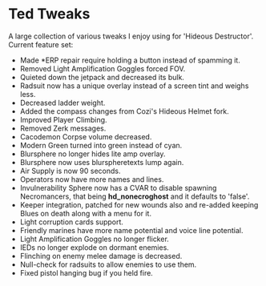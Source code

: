 # Ted Tweaks

A large collection of various tweaks I enjoy using for 'Hideous Destructor'. Current feature set:

- Made *ERP repair require holding a button instead of spamming it.
- Removed Light Amplification Goggles forced FOV.
- Quieted down the jetpack and decreased its bulk.
- Radsuit now has a unique overlay instead of a screen tint and weighs less.
- Decreased ladder weight.
- Added the compass changes from Cozi's Hideous Helmet fork.
- Improved Player Climbing.
- Removed Zerk messages.
- Cacodemon Corpse volume decreased.
- Modern Green turned into green instead of cyan.
- Blursphere no longer hides lite amp overlay.
- Blursphere now uses blurspheretexts lump again.
- Air Supply is now 90 seconds.
- Operators now have more names and lines.
- Invulnerability Sphere now has a CVAR to disable spawning Necromancers, that being **hd_nonecroghost** and it defaults to 'false'.
- Keeper integration, patched for new wounds also and re-added keeping Blues on death along with a menu for it.
- Light corruption cards support.
- Friendly marines have more name potential and voice line potential.
- Light Amplification Goggles no longer flicker.
- IEDs no longer explode on dormant enemies.
- Flinching on enemy melee damage is decreased.
- Null-check for radsuits to allow enemies to use them.
- Fixed pistol hanging bug if you held fire.
